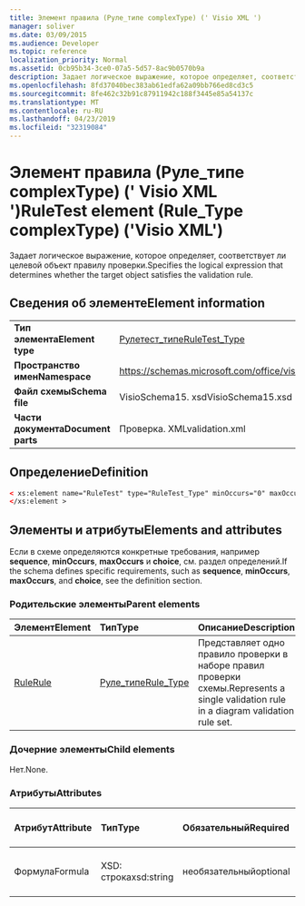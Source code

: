 ```yaml
---
title: Элемент правила (Руле_типе complexType) (' Visio XML ')
manager: soliver
ms.date: 03/09/2015
ms.audience: Developer
ms.topic: reference
localization_priority: Normal
ms.assetid: 0cb95b34-3ce0-07a5-5d57-8ac9b0570b9a
description: Задает логическое выражение, которое определяет, соответствует ли целевой объект правилу проверки.
ms.openlocfilehash: 8fd37040bec383ab61edfa62a09bb766ed8cd3c5
ms.sourcegitcommit: 8fe462c32b91c87911942c188f3445e85a54137c
ms.translationtype: MT
ms.contentlocale: ru-RU
ms.lasthandoff: 04/23/2019
ms.locfileid: "32319084"
---
```

# <a name="ruletest-element-ruletype-complextype-visio-xml"></a><span data-ttu-id="296e9-103">Элемент правила (Руле_типе complexType) (' Visio XML ')</span><span class="sxs-lookup"><span data-stu-id="296e9-103">RuleTest element (Rule_Type complexType) ('Visio XML')</span></span>

<span data-ttu-id="296e9-104">Задает логическое выражение, которое определяет, соответствует ли целевой объект правилу проверки.</span><span class="sxs-lookup"><span data-stu-id="296e9-104">Specifies the logical expression that determines whether the target object satisfies the validation rule.</span></span>
  
## <a name="element-information"></a><span data-ttu-id="296e9-105">Сведения об элементе</span><span class="sxs-lookup"><span data-stu-id="296e9-105">Element information</span></span>

|||
|:-----|:-----|
|<span data-ttu-id="296e9-106">**Тип элемента**</span><span class="sxs-lookup"><span data-stu-id="296e9-106">**Element type**</span></span> <br/> |[<span data-ttu-id="296e9-107">Рулетест_типе</span><span class="sxs-lookup"><span data-stu-id="296e9-107">RuleTest_Type</span></span>](ruletest_type-complextypevisio-xml.md) <br/> |
|<span data-ttu-id="296e9-108">**Пространство имен**</span><span class="sxs-lookup"><span data-stu-id="296e9-108">**Namespace**</span></span> <br/> |https://schemas.microsoft.com/office/visio/2012/main  <br/> |
|<span data-ttu-id="296e9-109">**Файл схемы**</span><span class="sxs-lookup"><span data-stu-id="296e9-109">**Schema file**</span></span> <br/> |<span data-ttu-id="296e9-110">VisioSchema15. xsd</span><span class="sxs-lookup"><span data-stu-id="296e9-110">VisioSchema15.xsd</span></span>  <br/> |
|<span data-ttu-id="296e9-111">**Части документа**</span><span class="sxs-lookup"><span data-stu-id="296e9-111">**Document parts**</span></span> <br/> |<span data-ttu-id="296e9-112">Проверка. XML</span><span class="sxs-lookup"><span data-stu-id="296e9-112">validation.xml</span></span>  <br/> |
   
## <a name="definition"></a><span data-ttu-id="296e9-113">Определение</span><span class="sxs-lookup"><span data-stu-id="296e9-113">Definition</span></span>

```XML
< xs:element name="RuleTest" type="RuleTest_Type" minOccurs="0" maxOccurs="1" >
</xs:element >
```

## <a name="elements-and-attributes"></a><span data-ttu-id="296e9-114">Элементы и атрибуты</span><span class="sxs-lookup"><span data-stu-id="296e9-114">Elements and attributes</span></span>

<span data-ttu-id="296e9-115">Если в схеме определяются конкретные требования, например **sequence**, **minOccurs**, **maxOccurs** и **choice**, см. раздел определений.</span><span class="sxs-lookup"><span data-stu-id="296e9-115">If the schema defines specific requirements, such as **sequence**, **minOccurs**, **maxOccurs**, and **choice**, see the definition section.</span></span> 
  
### <a name="parent-elements"></a><span data-ttu-id="296e9-116">Родительские элементы</span><span class="sxs-lookup"><span data-stu-id="296e9-116">Parent elements</span></span>

|<span data-ttu-id="296e9-117">**Элемент**</span><span class="sxs-lookup"><span data-stu-id="296e9-117">**Element**</span></span>|<span data-ttu-id="296e9-118">**Тип**</span><span class="sxs-lookup"><span data-stu-id="296e9-118">**Type**</span></span>|<span data-ttu-id="296e9-119">**Описание**</span><span class="sxs-lookup"><span data-stu-id="296e9-119">**Description**</span></span>|
|:-----|:-----|:-----|
|[<span data-ttu-id="296e9-120">Rule</span><span class="sxs-lookup"><span data-stu-id="296e9-120">Rule</span></span>](rule-element-ruleset_type-complextypevisio-xml.md) <br/> |[<span data-ttu-id="296e9-121">Руле_типе</span><span class="sxs-lookup"><span data-stu-id="296e9-121">Rule_Type</span></span>](rule_type-complextypevisio-xml.md) <br/> |<span data-ttu-id="296e9-122">Представляет одно правило проверки в наборе правил проверки схемы.</span><span class="sxs-lookup"><span data-stu-id="296e9-122">Represents a single validation rule in a diagram validation rule set.</span></span>  <br/> |
   
### <a name="child-elements"></a><span data-ttu-id="296e9-123">Дочерние элементы</span><span class="sxs-lookup"><span data-stu-id="296e9-123">Child elements</span></span>

<span data-ttu-id="296e9-124">Нет.</span><span class="sxs-lookup"><span data-stu-id="296e9-124">None.</span></span>
  
### <a name="attributes"></a><span data-ttu-id="296e9-125">Атрибуты</span><span class="sxs-lookup"><span data-stu-id="296e9-125">Attributes</span></span>

|<span data-ttu-id="296e9-126">**Атрибут**</span><span class="sxs-lookup"><span data-stu-id="296e9-126">**Attribute**</span></span>|<span data-ttu-id="296e9-127">**Тип**</span><span class="sxs-lookup"><span data-stu-id="296e9-127">**Type**</span></span>|<span data-ttu-id="296e9-128">**Обязательный**</span><span class="sxs-lookup"><span data-stu-id="296e9-128">**Required**</span></span>|<span data-ttu-id="296e9-129">**Описание**</span><span class="sxs-lookup"><span data-stu-id="296e9-129">**Description**</span></span>|<span data-ttu-id="296e9-130">**Возможные значения**</span><span class="sxs-lookup"><span data-stu-id="296e9-130">**Possible values**</span></span>|
|:-----|:-----|:-----|:-----|:-----|
|<span data-ttu-id="296e9-131">Формула</span><span class="sxs-lookup"><span data-stu-id="296e9-131">Formula</span></span>  <br/> |<span data-ttu-id="296e9-132">XSD: строка</span><span class="sxs-lookup"><span data-stu-id="296e9-132">xsd:string</span></span>  <br/> |<span data-ttu-id="296e9-133">необязательный</span><span class="sxs-lookup"><span data-stu-id="296e9-133">optional</span></span>  <br/> |<span data-ttu-id="296e9-134">Представляет формулу элемента.</span><span class="sxs-lookup"><span data-stu-id="296e9-134">Represents the element's formula.</span></span>  <br/> |<span data-ttu-id="296e9-135">Значения объекта XSD: String.</span><span class="sxs-lookup"><span data-stu-id="296e9-135">Values of the xsd:string.</span></span>  <br/> |
   


